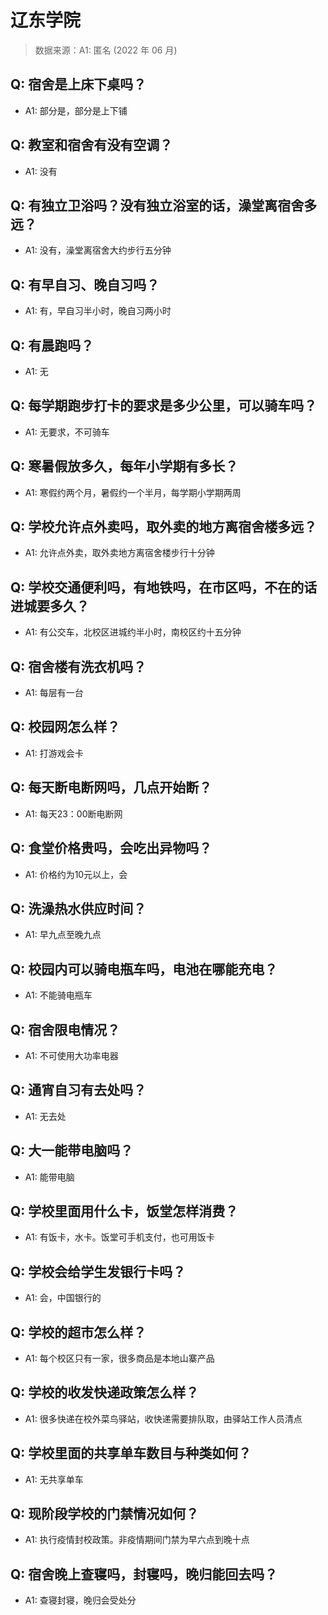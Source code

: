 # 辽东学院

> 数据来源：A1: 匿名 (2022 年 06 月)

## Q: 宿舍是上床下桌吗？

- A1: 部分是，部分是上下铺

## Q: 教室和宿舍有没有空调？

- A1: 没有

## Q: 有独立卫浴吗？没有独立浴室的话，澡堂离宿舍多远？

- A1: 没有，澡堂离宿舍大约步行五分钟

## Q: 有早自习、晚自习吗？

- A1: 有，早自习半小时，晚自习两小时

## Q: 有晨跑吗？

- A1: 无

## Q: 每学期跑步打卡的要求是多少公里，可以骑车吗？

- A1: 无要求，不可骑车

## Q: 寒暑假放多久，每年小学期有多长？

- A1: 寒假约两个月，暑假约一个半月，每学期小学期两周

## Q: 学校允许点外卖吗，取外卖的地方离宿舍楼多远？

- A1: 允许点外卖，取外卖地方离宿舍楼步行十分钟

## Q: 学校交通便利吗，有地铁吗，在市区吗，不在的话进城要多久？

- A1: 有公交车，北校区进城约半小时，南校区约十五分钟

## Q: 宿舍楼有洗衣机吗？

- A1: 每层有一台

## Q: 校园网怎么样？

- A1: 打游戏会卡

## Q: 每天断电断网吗，几点开始断？

- A1: 每天23：00断电断网

## Q: 食堂价格贵吗，会吃出异物吗？

- A1: 价格约为10元以上，会

## Q: 洗澡热水供应时间？

- A1: 早九点至晚九点

## Q: 校园内可以骑电瓶车吗，电池在哪能充电？

- A1: 不能骑电瓶车

## Q: 宿舍限电情况？

- A1: 不可使用大功率电器

## Q: 通宵自习有去处吗？

- A1: 无去处

## Q: 大一能带电脑吗？

- A1: 能带电脑

## Q: 学校里面用什么卡，饭堂怎样消费？

- A1: 有饭卡，水卡。饭堂可手机支付，也可用饭卡

## Q: 学校会给学生发银行卡吗？

- A1: 会，中国银行的

## Q: 学校的超市怎么样？

- A1: 每个校区只有一家，很多商品是本地山寨产品

## Q: 学校的收发快递政策怎么样？

- A1: 很多快递在校外菜鸟驿站，收快递需要排队取，由驿站工作人员清点

## Q: 学校里面的共享单车数目与种类如何？

- A1: 无共享单车

## Q: 现阶段学校的门禁情况如何？

- A1: 执行疫情封校政策。非疫情期间门禁为早六点到晚十点

## Q: 宿舍晚上查寝吗，封寝吗，晚归能回去吗？

- A1: 查寝封寝，晚归会受处分

